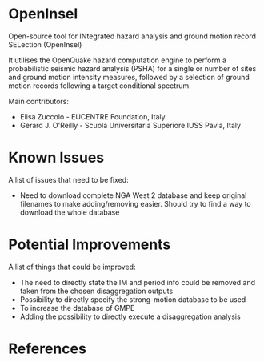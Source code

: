 # OpenInsel
Open-source tool for INtegrated hazard analysis and ground
motion record SELection (OpenInsel)

It utilises the OpenQuake hazard computation engine to perform a
probabilistic seismic hazard analysis (PSHA) for a single or number of sites and
ground motion intensity measures, followed by a selection of ground motion
records following a target conditional spectrum.

Main contributors:
* Elisa Zuccolo - EUCENTRE Foundation, Italy
* Gerard J. O'Reilly - Scuola Universitaria Superiore IUSS Pavia, Italy


# Known Issues
A list of issues that need to be fixed:
* Need to download complete NGA West 2 database and keep original filenames to make adding/removing easier. Should try to find a way to download the whole database

# Potential Improvements
A list of things that could be improved:
* The need to directly state the IM and period info could be removed and taken from the chosen disaggregation outputs
* Possibility to directly specify the strong-motion database to be used
* To increase the database of GMPE
* Adding the possibility to directly execute a disaggregation analysis


# References
